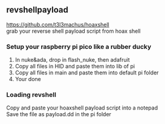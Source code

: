 ## revshellpayload
https://github.com/t3l3machus/hoaxshell                                                                                                                                                                                      
grab your reverse shell payload script from hoax shell

### Setup your raspberry pi pico like a rubber ducky
  1. In nuke&ada, drop in flash_nuke, then adafruit
  2. Copy all files in HID and paste them into lib of pi
  3. Copy all files in main and paste them into default pi folder
  4. Your done

### Loading revshell
Copy and paste your hoaxshell payload script into a notepad                                                                                                                                                                  
Save the file as payload.dd in the pi folder
